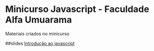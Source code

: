 # Minicurso Javascript - Faculdade Alfa Umuarama
Materiais criados no minicurso

##slides
[Introdução ao javascript](http://pt.slideshare.net/viniciusdacal/curso-javascript-basico-46876327)

